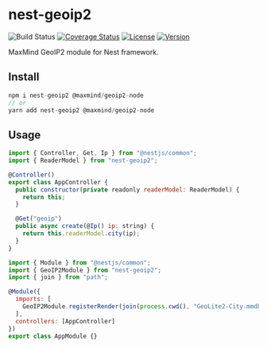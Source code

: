 # nest-geoip2

![Build Status](https://img.shields.io/github/workflow/status/xudongdev/nest-geoip2/Node.js%20CI)
[![Coverage Status](https://img.shields.io/codecov/c/github/xudongdev/nest-geoip2)](https://codecov.io/github/xudongdev/nest-geoip2)
[![License](https://img.shields.io/npm/l/nest-geoip2)](https://www.npmjs.com/package/nest-geoip2)
[![Version](https://img.shields.io/npm/v/nest-geoip2)](https://www.npmjs.com/package/nest-geoip2)

MaxMind GeoIP2 module for Nest framework.

## Install

```javascript
npm i nest-geoip2 @maxmind/geoip2-node
// or
yarn add nest-geoip2 @maxmind/geoip2-node
```

## Usage

```javascript
import { Controller, Get, Ip } from "@nestjs/common";
import { ReaderModel } from "nest-geoip2";

@Controller()
export class AppController {
  public constructor(private readonly readerModel: ReaderModel) {
    return this;
  }

  @Get("geoip")
  public async create(@Ip() ip: string) {
    return this.readerModel.city(ip);
  }
}
```

```javascript
import { Module } from "@nestjs/common";
import { GeoIP2Module } from "nest-geoip2";
import { join } from "path";

@Module({
  imports: [
    GeoIP2Module.registerRender(join(process.cwd(), "GeoLite2-City.mmdb"))
  ],
  controllers: [AppController]
})
export class AppModule {}
```
